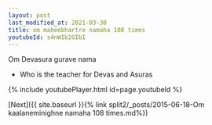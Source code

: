 ```yaml
---
layout: post
last_modified_at: 2021-03-30
title: om maheebhartre namaha 108 times
youtubeId: s4nWIb2GIbI
---
```

 
 
Om Devasura gurave nama 
 
 -  Who is the teacher for Devas and Asuras 
 
  
 
  
 
 
 
 
 
 


{% include youtubePlayer.html id=page.youtubeId %}
 
[Next]({{ site.baseurl }}{% link  split2/_posts/2015-06-18-Om kaalaneminighne namaha 108 times.md%})
 
